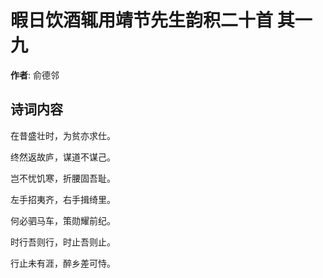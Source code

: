 # 暇日饮酒辄用靖节先生韵积二十首  其一九

**作者**: 俞德邻

## 诗词内容

在昔盛壮时，为贫亦求仕。

终然返故庐，谋道不谋己。

岂不忧饥寒，折腰固吾耻。

左手招夷齐，右手揖绮里。

何必驷马车，策勋耀前纪。

时行吾则行，时止吾则止。

行止未有涯，醉乡差可恃。

